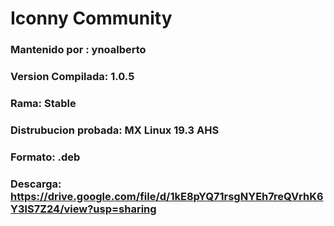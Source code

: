 # Iconny Community 
### Mantenido por : ynoalberto
### Version Compilada: 1.0.5
### Rama: Stable
### Distrubucion probada: MX Linux 19.3 AHS
### Formato: .deb
### Descarga: https://drive.google.com/file/d/1kE8pYQ71rsgNYEh7reQVrhK6Y3lS7Z24/view?usp=sharing
